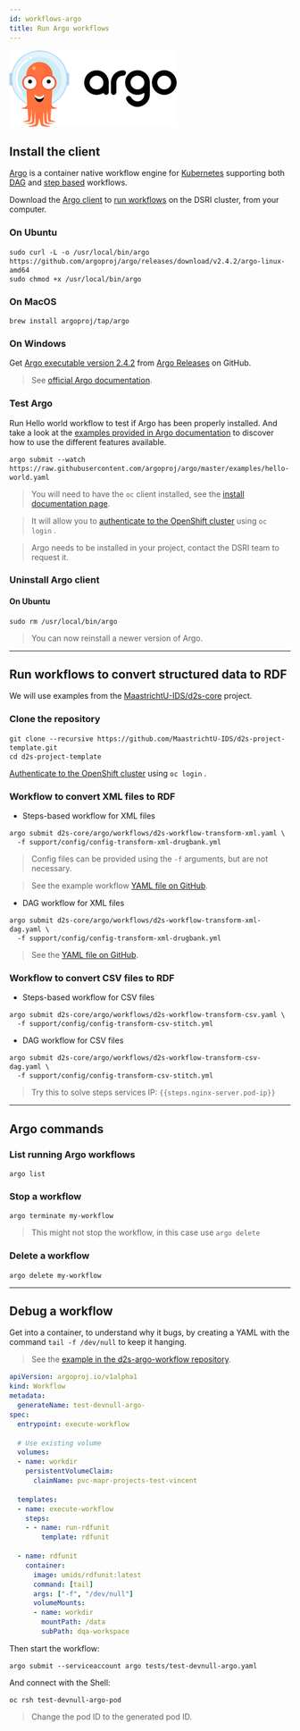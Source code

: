 ```yaml
---
id: workflows-argo
title: Run Argo workflows
---
```


![Argo project](/img/argo-logo.png)

## Install the client

[Argo](https://argoproj.github.io/argo/) is a container native workflow engine for [Kubernetes](https://kubernetes.io/) supporting both [DAG](https://argoproj.github.io/docs/argo/examples/readme.html#dag) and [step based](https://argoproj.github.io/docs/argo/examples/readme.html#steps) workflows.

Download the [Argo client](https://github.com/argoproj/argo/blob/master/demo.md#1-download-argo) to [run workflows](https://argoproj.github.io/docs/argo/examples/readme.html) on the DSRI cluster, from your computer.

### On Ubuntu

```shell
sudo curl -L -o /usr/local/bin/argo https://github.com/argoproj/argo/releases/download/v2.4.2/argo-linux-amd64
sudo chmod +x /usr/local/bin/argo
```

### On MacOS

```shell
brew install argoproj/tap/argo
```

### On Windows

Get [Argo executable version 2.4.2](https://github.com/argoproj/argo/releases/download/v2.4.2/argo-windows-amd64) from [Argo Releases](https://github.com/argoproj/argo/releases) on GitHub.

> See [official Argo documentation](https://argoproj.github.io/docs/argo/demo.html#1-download-argo).

### Test Argo

Run Hello world workflow to test if Argo has been properly installed. And take a look at the [examples provided in Argo documentation](https://argoproj.github.io/docs/argo/examples/readme.html) to discover how to use the different features available.

```shell
argo submit --watch https://raw.githubusercontent.com/argoproj/argo/master/examples/hello-world.yaml
```

> You will need to have the `oc` client installed, see the [install documentation page](/dsri-documentation/docs/openshift-install).

> It will allow you to [authenticate to the OpenShift cluster](/dsri-documentation/docs/openshift-install) using `oc login` .

> Argo needs to be installed in your project, contact the DSRI team to request it.


### Uninstall Argo client

#### On Ubuntu

```shell
sudo rm /usr/local/bin/argo
```

> You can now reinstall a newer version of Argo.

---

## Run workflows to convert structured data to RDF

We will use examples from the [MaastrichtU-IDS/d2s-core](https://github.com/MaastrichtU-IDS/d2s-core) project.

### Clone the repository

```shell
git clone --recursive https://github.com/MaastrichtU-IDS/d2s-project-template.git
cd d2s-project-template
```

[Authenticate to the OpenShift cluster](/dsri-documentation/docs/openshift-install) using `oc login` .

### Workflow to convert XML files to RDF

* Steps-based workflow for XML files

```shell
argo submit d2s-core/argo/workflows/d2s-workflow-transform-xml.yaml \
  -f support/config/config-transform-xml-drugbank.yml
```

> Config files can be provided using the `-f` arguments, but are not necessary.

> See the example workflow [YAML file on GitHub](https://github.com/MaastrichtU-IDS/d2s-core/blob/master/argo/d2s-workflow-xml.yaml).


* DAG workflow  for XML files

```shell
argo submit d2s-core/argo/workflows/d2s-workflow-transform-xml-dag.yaml \
  -f support/config/config-transform-xml-drugbank.yml
```

> See the [YAML file on GitHub](https://github.com/MaastrichtU-IDS/d2s-core/blob/master/argo/d2s-workflow-xml-dag.yaml).

### Workflow to convert CSV files to RDF

* Steps-based workflow for CSV files

```shell
argo submit d2s-core/argo/workflows/d2s-workflow-transform-csv.yaml \
  -f support/config/config-transform-csv-stitch.yml
```

* DAG workflow for CSV files

```shell
argo submit d2s-core/argo/workflows/d2s-workflow-transform-csv-dag.yaml \
  -f support/config/config-transform-csv-stitch.yml
```

> Try this to solve steps services IP: `{{steps.nginx-server.pod-ip}}`

---

## Argo commands

### List running Argo workflows

```shell
argo list
```

### Stop a workflow

```shell
argo terminate my-workflow
```

> This might not stop the workflow, in this case use `argo delete`

### Delete a workflow

```shell
argo delete my-workflow
```

---

## Debug a workflow

Get into a container, to understand why it bugs, by creating a YAML with the command `tail -f /dev/null` to keep it hanging.

> See the [example in the d2s-argo-workflow repository](https://github.com/MaastrichtU-IDS/d2s-core/blob/master/argo/tests/test-devnull-argo.yaml).

```yaml
apiVersion: argoproj.io/v1alpha1
kind: Workflow
metadata:
  generateName: test-devnull-argo-
spec:
  entrypoint: execute-workflow

  # Use existing volume
  volumes:
  - name: workdir
    persistentVolumeClaim:
      claimName: pvc-mapr-projects-test-vincent 

  templates:
  - name: execute-workflow
    steps:
    - - name: run-rdfunit
        template: rdfunit
   
  - name: rdfunit
    container:
      image: umids/rdfunit:latest
      command: [tail]
      args: ["-f", "/dev/null"]
      volumeMounts:
      - name: workdir
        mountPath: /data
        subPath: dqa-workspace
```

Then start the workflow:

```shell
argo submit --serviceaccount argo tests/test-devnull-argo.yaml
```

And connect with the Shell:

```shell
oc rsh test-devnull-argo-pod
```

> Change the pod ID to the generated pod ID.